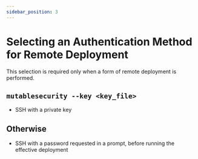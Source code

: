 ```yaml
---
sidebar_position: 3
---
```


# Selecting an Authentication Method for Remote Deployment

This selection is required only when a form of remote deployment is performed.

## `mutablesecurity --key <key_file>`

- SSH with a private key

## Otherwise

- SSH with a password requested in a prompt, before running the effective deployment
